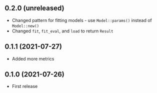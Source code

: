 ## 0.2.0 (unreleased)

- Changed pattern for fitting models - use `Model::params()` instead of `Model::new()`
- Changed `fit`, `fit_eval`, and `load` to return `Result`

## 0.1.1 (2021-07-27)

- Added more metrics

## 0.1.0 (2021-07-26)

- First release
